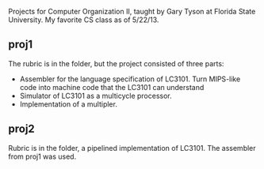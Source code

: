 Projects for Computer Organization II, taught by Gary Tyson at Florida State University. My favorite CS class as of 5/22/13.

proj1
-----

The rubric is in the folder, but the project consisted of three parts:
 * Assembler for the language specification of LC3101. Turn MIPS-like code into machine code that the LC3101 can understand
 * Simulator of LC3101 as a multicycle processor.
 * Implementation of a multipler.

proj2
-----

Rubric is in the folder, a pipelined implementation of LC3101. The assembler from proj1 was used.

